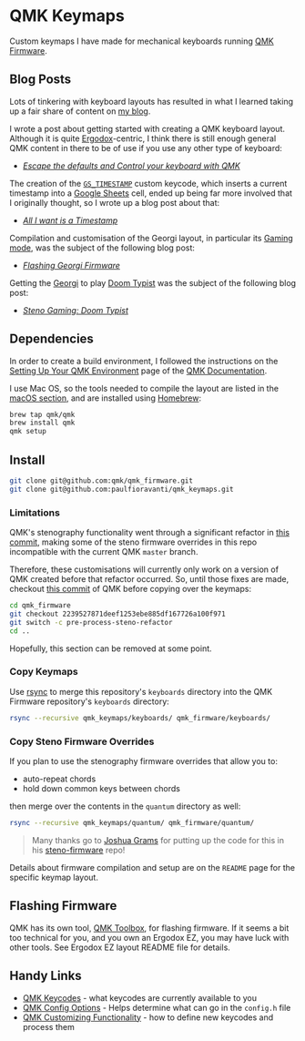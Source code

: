 # QMK Keymaps

Custom keymaps I have made for mechanical keyboards running [QMK Firmware][].

## Blog Posts

Lots of tinkering with keyboard layouts has resulted in what I learned taking up
a fair share of content on [my blog][].

I wrote a post about getting started with creating a QMK keyboard layout.
Although it is quite [Ergodox][]-centric, I think there is still enough general
QMK content in there to be of use if you use any other type of keyboard:

- _[Escape the defaults and Control your keyboard with QMK][]_

The creation of the [`GS_TIMESTAMP`][] custom keycode, which inserts a current
timestamp into a [Google Sheets][] cell, ended up being far more involved that
I originally thought, so I wrote up a blog post about that:

- _[All I want is a Timestamp][]_

Compilation and customisation of the Georgi layout, in particular its [Gaming
mode][Georgi Gaming Mode], was the subject of the following blog post:

- _[Flashing Georgi Firmware][]_

Getting the [Georgi][] to play [Doom Typist][Typist.pk3] was the subject of the
following blog post:

- _[Steno Gaming: Doom Typist][]_

## Dependencies

In order to create a build environment, I followed the instructions on the
[Setting Up Your QMK Environment][] page of the [QMK Documentation][].

I use Mac OS, so the tools needed to compile the layout are listed in the
[macOS section][macOS build tools], and are installed using [Homebrew][]:

```sh
brew tap qmk/qmk
brew install qmk
qmk setup
```

## Install

```sh
git clone git@github.com:qmk/qmk_firmware.git
git clone git@github.com:paulfioravanti/qmk_keymaps.git
```

### Limitations

QMK's stenography functionality went through a significant refactor in [this
commit][QMK steno refactor commit], making some of the steno firmware overrides
in this repo incompatible with the current QMK `master` branch.

Therefore, these customisations will currently only work on a version of QMK
created before that refactor occurred. So, until those fixes are made, checkout
[this commit][QMK steno refactor commit - 1] of QMK before copying over the
keymaps:

```sh
cd qmk_firmware
git checkout 2239527871deef1253ebe885df167726a100f971
git switch -c pre-process-steno-refactor
cd ..
```

Hopefully, this section can be removed at some point.

### Copy Keymaps

Use [rsync][] to merge this repository's `keyboards` directory into the QMK
Firmware repository's `keyboards` directory:

```sh
rsync --recursive qmk_keymaps/keyboards/ qmk_firmware/keyboards/
```

### Copy Steno Firmware Overrides

If you plan to use the stenography firmware overrides that allow you to:

- auto-repeat chords
- hold down common keys between chords

then merge over the contents in the `quantum` directory as well:

```sh
rsync --recursive qmk_keymaps/quantum/ qmk_firmware/quantum/
```

> Many thanks go to [Joshua Grams][] for putting up the code for this in his
> [steno-firmware][] repo!

Details about firmware compilation and setup are on the `README` page for the
specific keymap layout.

## Flashing Firmware

QMK has its own tool, [QMK Toolbox][], for flashing firmware. If it seems a bit
too technical for you, and you own an Ergodox EZ, you may have luck with other
tools. See Ergodox EZ layout README file for details.

## Handy Links

- [QMK Keycodes][] - what keycodes are currently available to you
- [QMK Config Options][] - Helps determine what can go in the `config.h` file
- [QMK Customizing Functionality][] - how to define new keycodes and process
  them

[All I want is a Timestamp]: https://www.paulfioravanti.com/blog/google-sheets-timestamp/
[Ergodox]: https://ergodox-ez.com/
[Escape the defaults and Control your keyboard with QMK]: https://www.paulfioravanti.com/blog/escape-defaults-control-keyboard-qmk/
[Flashing Georgi Firmware]: https://www.paulfioravanti.com/blog/flashing-georgi-firmware/
[Georgi]: https://www.gboards.ca/product/georgi
[Georgi Gaming Mode]: http://docs.gboards.ca/docs/Unboxing-Georgi/#entering-qmk-gaming-mode
[Google Sheets]: https://www.google.com/sheets/about/
[`GS_TIMESTAMP`]: https://github.com/paulfioravanti/qmk_keymaps/blob/master/keyboards/ergodox_ez/keymaps/paulfioravanti/user/process_record_user.c#L104
[Homebrew]: https://brew.sh/
[Joshua Grams]: https://github.com/JoshuaGrams
[macOS build tools]: https://docs.qmk.fm/#/getting_started_build_tools?id=macos
[my blog]: https://www.paulfioravanti.com/
[QMK Config Options]: https://docs.qmk.fm/#/config_options
[QMK Customizing Functionality]: https://docs.qmk.fm/#/custom_quantum_functions
[QMK documentation]: https://docs.qmk.fm/#/
[QMK Firmware]: https://qmk.fm/
[QMK Keycodes]: https://docs.qmk.fm/#/keycodes
[QMK steno refactor commit]: https://github.com/qmk/qmk_firmware/commit/7060cb7b267e78ba693a77a3346c77c2d4209b01
[QMK steno refactor commit - 1]: https://github.com/qmk/qmk_firmware/commit/2239527871deef1253ebe885df167726a100f971
[QMK Toolbox]: https://github.com/qmk/qmk_toolbox
[rsync]: http://en.wikipedia.org/wiki/Rsync
[Setting Up Your QMK Environment]: https://docs.qmk.fm/#/newbs_getting_started
[steno-firmware]: https://github.com/JoshuaGrams/steno-firmware
[Steno Gaming: Doom Typist]: https://www.paulfioravanti.com/blog/steno-gaming-doom-typist/
[Typist.pk3]: https://github.com/mmaulwurff/typist.pk3
